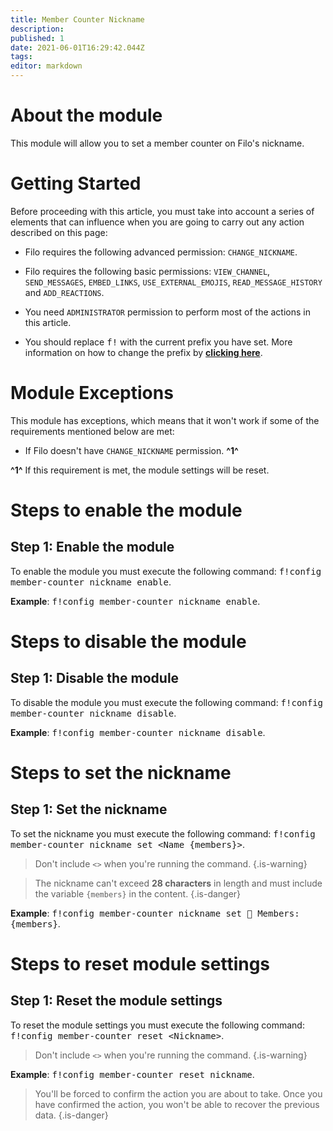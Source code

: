 ```yaml
---
title: Member Counter Nickname
description:
published: 1
date: 2021-06-01T16:29:42.044Z
tags:
editor: markdown
---
```


# About the module

This module will allow you to set a member counter on Filo's nickname.

# Getting Started

Before proceeding with this article, you must take into account a series of elements that can influence when you are going to carry out any action described on this page:

- Filo requires the following advanced permission: ``CHANGE_NICKNAME``.

- Filo requires the following basic permissions: ``VIEW_CHANNEL``, ``SEND_MESSAGES``, ``EMBED_LINKS``, ``USE_EXTERNAL_EMOJIS``, ``READ_MESSAGE_HISTORY`` and ``ADD_REACTIONS``.

- You need ``ADMINISTRATOR`` permission to perform most of the actions in this article.

- You should replace <kbd>f!</kbd> with the current prefix you have set. More information on how to change the prefix by **[clicking here](en/modules/prefix)**.

# Module Exceptions

This module has exceptions, which means that it won't work if some of the requirements mentioned below are met:

- If Filo doesn't have ``CHANGE_NICKNAME`` permission. **^1^**

**^1^** If this requirement is met, the module settings will be reset.

# Steps to enable the module

## **Step 1**: Enable the module

To enable the module you must execute the following command: <kbd>f!config member-counter nickname enable</kbd>.

**Example**: <kbd>f!config member-counter nickname enable</kbd>.

# Steps to disable the module

## **Step 1**: Disable the module

To disable the module you must execute the following command: <kbd>f!config member-counter nickname disable</kbd>.

**Example**: <kbd>f!config member-counter nickname disable</kbd>.

# Steps to set the nickname

## **Step 1**: Set the nickname

To set the nickname you must execute the following command: <kbd>f!config member-counter nickname set \<Name {members}></kbd>.

> Don't include ``<>`` when you're running the command.
{.is-warning}

> The nickname can't exceed **28 characters** in length and must include the variable `{members}` in the content.
{.is-danger}

**Example**: <kbd>f!config member-counter nickname set 👥 Members: {members}</kbd>.

# Steps to reset module settings

## **Step 1**: Reset the module settings

To reset the module settings you must execute the following command: <kbd>f!config member-counter reset \<Nickname></kbd>.

> Don't include ``<>`` when you're running the command.
{.is-warning}

**Example**: <kbd>f!config member-counter reset nickname</kbd>.

> You'll be forced to confirm the action you are about to take. Once you have confirmed the action, you won't be able to recover the previous data.
{.is-danger}
